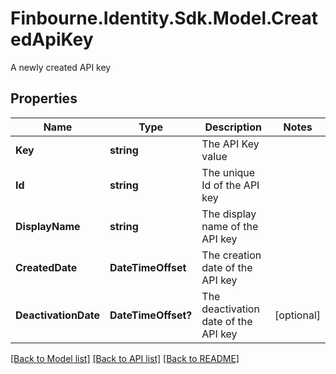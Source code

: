 # Finbourne.Identity.Sdk.Model.CreatedApiKey
A newly created API key

## Properties

Name | Type | Description | Notes
------------ | ------------- | ------------- | -------------
**Key** | **string** | The API Key value | 
**Id** | **string** | The unique Id of the API key | 
**DisplayName** | **string** | The display name of the API key | 
**CreatedDate** | **DateTimeOffset** | The creation date of the API key | 
**DeactivationDate** | **DateTimeOffset?** | The deactivation date of the API key | [optional] 

[[Back to Model list]](../README.md#documentation-for-models) [[Back to API list]](../README.md#documentation-for-api-endpoints) [[Back to README]](../README.md)

